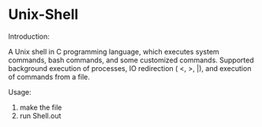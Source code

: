 # Unix-Shell
 
Introduction:

A Unix shell in C programming language, which executes system commands, bash commands, and some customized commands.
Supported background execution of processes, IO redirection ( <, >, |), and execution of commands from a file.

Usage:

1. make the file 
2. run Shell.out
